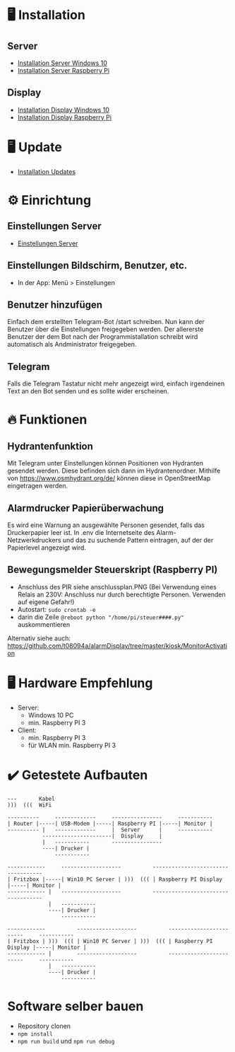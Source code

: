 # 🖥️ Installation

## Server

-   [Installation Server Windows 10](Installation_Server_Win.md)
-   [Installation Server Raspberry Pi](Installation_Server_RPi.md)

## Display

-   [Installation Display Windows 10](Installation_Client_Win.md)
-   [Installation Display Raspberry Pi](Installation_Client_RPi.md)

# 🖥️ Update

-   [Installation Updates](Update_Server.md)

# ⚙️ Einrichtung

## Einstellungen Server

-   [Einstellungen Server](Einstellungen_Server.md)

## Einstellungen Bildschirm, Benutzer, etc.

-   In der App: Menü > Einstellungen

## Benutzer hinzufügen

Einfach dem erstellten Telegram-Bot /start schreiben. Nun kann der Benutzer über die Einstellungen
freigegeben werden. Der allererste Benutzer der dem Bot nach der Programmistallation schreibt wird
automatisch als Andministrator freigegeben.

## Telegram

Falls die Telegram Tastatur nicht mehr angezeigt wird, einfach irgendeinen Text an den Bot senden
und es sollte wider erscheinen.

# 🔥 Funktionen

## Hydrantenfunktion

Mit Telegram unter Einstellungen können Positionen von Hydranten gesendet werden. Diese befinden
sich dann im Hydrantenordner. Mithilfe von https://www.osmhydrant.org/de/ können diese in
OpenStreetMap eingetragen werden.

## Alarmdrucker Papierüberwachung

Es wird eine Warnung an ausgewählte Personen gesendet, falls das Druckerpapier leer ist. In .env die
Internetseite des Alarm-Netzwerkdruckers und das zu suchende Pattern eintragen, auf der der
Papierlevel angezeigt wird.

## Bewegungsmelder Steuerskript (Raspberry PI)

-   Anschluss des PIR siehe anschlussplan.PNG (Bei Verwendung eines Relais an 230V: Anschluss nur
    durch berechtigte Personen. Verwenden auf eigene Gefahr!)
-   Autostart: `sudo crontab -e`
-   darin die Zeile `@reboot python "/home/pi/steuer####.py"` auskommentieren

Alternativ siehe auch: https://github.com/t08094a/alarmDisplay/tree/master/kiosk/MonitorActivation

# 🖥️ Hardware Empfehlung

-   Server:
    -   Windows 10 PC
    -   min. Raspberry PI 3
-   Client:
    -   min. Raspberry PI 3
    -   für WLAN min. Raspberry PI 3

# ✔️ Getestete Aufbauten

```
---       Kabel
)))  (((  WiFi

----------     -------------     ----------------     -----------
| Router |-----| USB-Modem |-----| Raspberry PI |-----| Monitor |
---------- |   -------------     |  Server      |     -----------
           ----------------------|  Display     |
           |   -----------       ----------------
           ----| Drucker |
               -----------

------------     -------------------          ------------------------     -----------
| Fritzbox |-----| Win10 PC Server | )))  ((( | Raspberry PI Display |-----| Monitor |
------------ |   -------------------          ------------------------     -----------
             |   -----------
             ----| Drucker |
                 -----------

------------          -------------------          ------------------------     -----------
| Fritzbox | )))  ((( | Win10 PC Server | )))  ((( | Raspberry PI Display |-----| Monitor |
------------ |        -------------------          ------------------------     -----------
             |   -----------
             ----| Drucker |
                 -----------
```

# Software selber bauen

-   Repository clonen
-   `npm install`
-   `npm run build` und `npm run debug`
